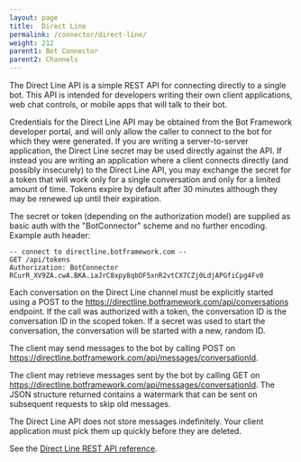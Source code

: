 ```yaml
---
layout: page
title:  Direct Line
permalink: /connector/direct-line/
weight: 212
parent1: Bot Connector
parent2: Channels
---
```



The Direct Line API is a simple REST API for connecting directly to a single bot. This API is intended for developers
writing their own client applications, web chat controls, or mobile apps that will talk to their bot.

Credentials for the Direct Line API may be obtained from the Bot Framework developer portal, and will only allow the
caller to connect to the bot for which they were generated. If you are writing a server-to-server application,
the Direct Line secret may be used directly against the API. If instead you are writing an application where a client
connects directly (and possibly insecurely) to the Direct Line API, you may exchange the secret for a token that will
work only for a single conversation and only for a limited amount of time. Tokens expire by default after 30 minutes
although they may be renewed up until their expiration.

The secret or token (depending on the authorization model) are supplied as basic auth with the "BotConnector" scheme
and no further encoding. Example auth header:

    -- connect to directline.botframework.com --
    GET /api/tokens
    Authorization: BotConnector RCurR_XV9ZA.cwA.BKA.iaJrC8xpy8qbOF5xnR2vtCX7CZj0LdjAPGfiCpg4Fv0

Each conversation on the Direct Line channel must be explicitly started using a POST to the
https://directline.botframework.com/api/conversations endpoint.
If the call was authorized with a token, the conversation ID is the conversation ID in the scoped token. If a
secret was used to start the conversation, the conversation will be started with a new, random ID.

The client may send messages to the bot by calling POST on https://directline.botframework.com/api/messages/conversationId.

The client may retrieve messages sent by the bot by calling GET on https://directline.botframework.com/api/messages/conversationId. The JSON structure
returned contains a watermark that can be sent on subsequent requests to skip old messages.

The Direct Line API does not store messages indefinitely. Your client application must pick them up quickly before
they are deleted.

See the [Direct Line REST API reference](/sdkreference/restapi-directline/).